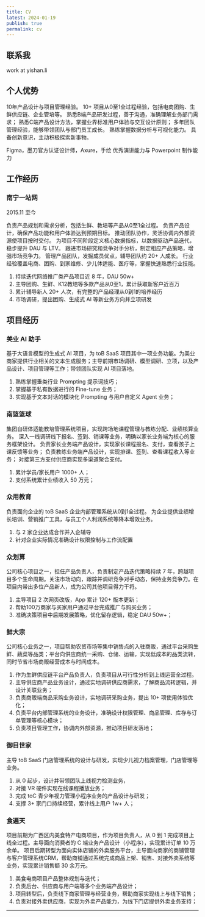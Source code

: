 ```yaml
---
title: CV
latest: 2024-01-19
publish: true
permalink: cv
---
```

## 联系我

work at yishan.li

## 个人优势

10年产品设计与项目管理经验。
10+ 项目从0至1全过程经验，包括电商团购、生鲜供应链、企业管培等。
熟悉B端产品研发过程，善于沟通，准确理解业务部门需求；
熟悉C端产品设计方法，掌握业界标准用户体验与交互设计原则；
多年团队管理经验，能够带领团队与部门员工成长。
熟练掌握数据分析与可视化能力。
具备创新意识，主动积极探索新事物。

Figma，墨刀官方认证设计师，Axure，手绘
优秀演讲能力与 Powerpoint 制作能力

## 工作经历

### 南宁一站网

2015.11 至今

负责产品规划和需求分析，包括生鲜、教培等产品从0至1全过程。
负责产品设计，确保产品功能和用户体验达到预期目标。
推动团队协作，灵活协调内外部资源使项目按时交付。
为项目不同阶段定义核心数据指标，以数据驱动产品迭代，稳步提升 DAU  与 LTV。
跟进市场研究和竞争对手分析，制定相应产品策略，增强市场竞争力。
管理产品团队，发掘成员优点，辅导团队约 20+ 人成长。
行业经验覆盖电商、团购、到家维修、少儿体适能、医疗等，掌握快速熟悉行业技能。

1. 持续迭代网络推广类产品项目近 8 年，DAU 50w+
2. 主导团购、生鲜、K12教培等多款产品从0至1，累计获取新客户近百万
3. 累计辅导新人 20+ 人次，有完整的产品经理从0到1的培养经历
4. 市场调研，提出团购、生成式 AI  等新业务方向并立项研发

## 项目经历

### 美业 AI 助手

基于大语言模型的生成式 AI  项目，为 toB SaaS  项目其中一项业务功能。为美业商家提供行业相关的文本生成服务；主导前期市场调研、模型调研、立项，以及产品设计、项目管理等工作；带领团队实现 AI  项目落地。

1. 熟练掌握垂类行业 Prompting  提示词技巧；
2. 掌握基于私有数据进行的 Fine-tune  业务；
3. 实现基于文本对话的模块化 Prompting  与用户自定义 Agent  业务；

### 南篮篮球

集团自研体适能教培管理系统项目，实现跨场地课程管理与教练分配、业绩核算业务。
深入一线调研线下报名、签到、销课等业务，明确以家长业务端为核心的服务框架设计。
负责家长业务端产品设计，实现家长课程报名、支付，查看孩子上课反馈等业务；
负责教练业务端产品设计，实现排课、签到、查看课程收入等业务；
对接第三方支付供应商实现多渠道聚合支付。

1. 累计学员/家长用户 1000+ 人；
2. 支付系统累计业绩收入 50 万元；

### 众用教育

负责面向企业的 toB SaaS 企业内部管理系统从0到1全过程。
为企业提供业绩增长培训、营销推广工具，与员工个人利润系统等降本增效业务。

1. 与 2 家企业达成合作并入企辅导
2. 针对企业实际情况准确设计权限控制与工作流配置

### 众划算

公司核心项目之一，担任产品负责人，负责制定产品迭代策略持续 7 年，跨越项目多个生命周期。关注市场动向，跟踪并调研竞争对手动态，保持业务竞争力。在项目内带出多位产品新人，成为公司其他项目得力干将。

1. 主导项目 2 次网页改版，App 累计 120+ 版本更新；
2. 帮助100万商家与买家用户通过平台完成推广与购买业务；
2. 准确决策项目中后期发展策略，优化留存逻辑，稳定 DAU 50w+；

### 鲜大宗

公司核心业务之一，项目帮助农贸市场等集中销售点的入驻商贩，通过平台采购生鲜、蔬菜等品类；平台向供应商统一采购、仓储、运输，实现低成本的品类流转，同时节省市场商贩经营成本与时间成本。

1. 作为生鲜供应链平台产品负责人，负责项目从可行性分析到上线运营全过程。
2. 主导供应商产品业务设计，通过实地调研供应商需求，了解商品流转逻辑，并设计关联业务；
3. 负责商贩端商品采购业务设计，实地调研采购业务，提出 10+ 项使用体验优化；
4. 负责平台内部管理系统的业务设计，准确设计权限管理、商品管理、库存与订单管理等核心模块；
4. 负责项目管理工作，协调内外部资源，推动项目研发落地；

### 御目世家

主导 toB SaaS 门店管理系统的设计与研发，实现少儿视力档案管理，门店管理等业务。

1. 从 0 起步，设计并带领团队上线视力检测业务，
2. 对接 VR  硬件实现在线课程播放业务；
2. 完成 toC  青少年视力管理小程序业务的产品设计与研发；
3. 支撑 3+ 家门口持续经营，累计线上用户 1w+ 人；

### 食遍天

项目前期为广西区内美食特产电商项目，作为项目负责人，从 0 到 1 完成项目上线全过程。主导面向消费者的 C 端业务产品设计（小程序），实现累计订单 10 万余单。
项目后期转型为面向实体店铺的外卖服务平台，主导面向商家的商铺管理与客户管理系统CRM，帮助商铺通过系统完成商品上架、销售、对接外卖系统等业务，实现累计销售额 30 余万元。

1. 美食电商项目产品整体规划与迭代；
2. 负责后台、供应商与用户端等多个业务端产品设计；
3. 项目转型后，负责线下商家管理与经营业务，帮助商家实现线上与线下销售；
3. 负责对接外卖供应商，实现为外卖产品能力，为线下门店提供外卖业务支持；



---

